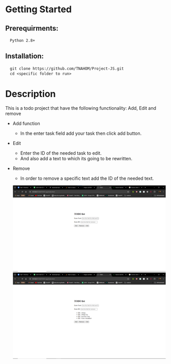 # Getting Started
  ## Prerequirments: 
      Python 2.8+
  ## Installation:
      git clone https://github.com/TNAHOM/Project-JS.git
      cd <specific folder to run>

# Description
  This is a todo project that have the following functionality: Add, Edit and remove
  * Add function
      - In the enter task field add your task then click add button.
  * Edit
      - Enter the ID of the needed task to edit.
      - And also add a text to which its going to be rewritten.
   
  * Remove
      - In order to remove a specific text add the ID of the needed text.
   
    ![Logo](assets/1.png)
    ![Logo](assets/2.png)

